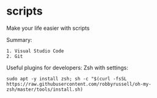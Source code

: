 # scripts
Make your life easier with scripts

Summary:

    1. Visual Studio Code
    2. Git
    
Useful plugins for developers:
Zsh with settings:

    sudo apt -y install zsh; sh -c "$(curl -fsSL https://raw.githubusercontent.com/robbyrussell/oh-my-zsh/master/tools/install.sh)
